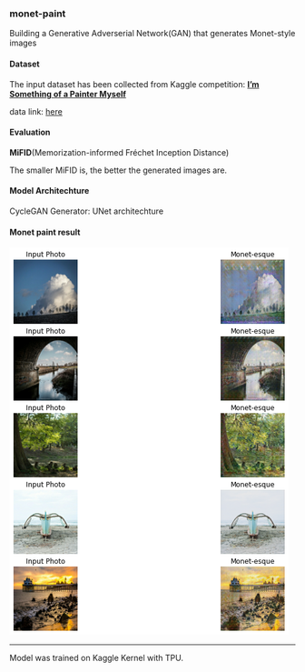 ### monet-paint
Building a Generative Adverserial Network(GAN) that generates Monet-style images 

#### Dataset

The input dataset has been collected from Kaggle competition: **[I’m Something of a Painter Myself](https://www.kaggle.com/c/gan-getting-started)** 

data link: [here](https://www.kaggle.com/c/gan-getting-started/data)

#### Evaluation
**MiFID**(Memorization-informed Fréchet Inception Distance)

The smaller MiFID is, the better the generated images are. 

#### Model Architechture

CycleGAN
Generator:  UNet architechture   

#### Monet paint result
![monet paint](static/monet_paint.png)

---
Model was trained on Kaggle Kernel with TPU. 

